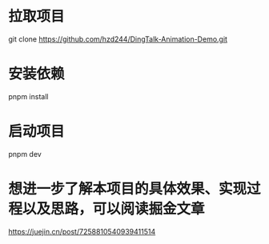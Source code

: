 # 拉取项目

git clone https://github.com/hzd244/DingTalk-Animation-Demo.git

# 安装依赖

pnpm install


# 启动项目

pnpm dev


# 想进一步了解本项目的具体效果、实现过程以及思路，可以阅读掘金文章  

https://juejin.cn/post/7258810540939411514
